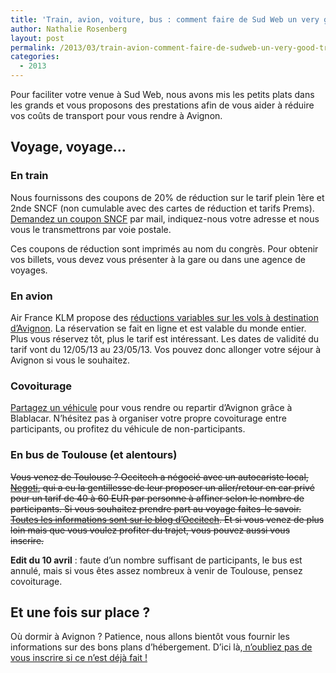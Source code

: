 ```yaml
---
title: 'Train, avion, voiture, bus : comment faire de Sud Web un very good trip'
author: Nathalie Rosenberg
layout: post
permalink: /2013/03/train-avion-comment-faire-de-sudweb-un-very-good-trip/
categories:
  - 2013
---
```

Pour faciliter votre venue à Sud Web, nous avons mis les petits plats dans les grands et vous proposons des prestations afin de vous aider à réduire vos coûts de transport pour vous rendre à Avignon.

## Voyage, voyage&#8230;

### En train

Nous fournissons des coupons de 20% de réduction sur le tarif plein 1ère et 2nde SNCF (non cumulable avec des cartes de réduction et tarifs Prems). [Demandez un coupon SNCF][1] par mail, indiquez-nous votre adresse et nous vous le transmettrons par voie postale.

Ces coupons de réduction sont imprimés au nom du congrès. Pour obtenir vos billets, vous devez vous présenter à la gare ou dans une agence de voyages.

### En avion

Air France KLM propose des [réductions variables sur les vols à destination d&rsquo;Avignon][2]. La réservation se fait en ligne et est valable du monde entier. Plus vous réservez tôt, plus le tarif est intéressant. Les dates de validité du tarif vont du 12/05/13 au 23/05/13. Vos pouvez donc allonger votre séjour à Avignon si vous le souhaitez.

### Covoiturage

[Partagez un véhicule][3] pour vous rendre ou repartir d&rsquo;Avignon grâce à Blablacar. N&rsquo;hésitez pas à organiser votre propre covoiturage entre participants, ou profitez du véhicule de non-participants.

### En bus de Toulouse (et alentours)

<del>Vous venez de Toulouse ? Occitech a négocié avec un autocariste local, <a href="http://www.negoti.fr/">Negoti</a>, qui a eu la gentillesse de leur proposer un aller/retour en car privé pour un tarif de 40 à 60 EUR par personne à affiner selon le nombre de participants. Si vous souhaitez prendre part au voyage faites-le savoir. <a href="http://blog.occi-tech.com/2013/01/un-car-de-toulousains-vers-sudweb-2013/">Toutes les informations sont sur le blog d&rsquo;Occitech</a>. Et si vous venez de plus loin mais que vous voulez profiter du trajet, vous pouvez aussi vous inscrire.</del>

**Edit du 10 avril** : faute d&rsquo;un nombre suffisant de participants, le bus est annulé, mais si vous êtes assez nombreux à venir de Toulouse, pensez covoiturage.

## Et une fois sur place ?

Où dormir à Avignon ? Patience, nous allons bientôt vous fournir les informations sur des bons plans d&rsquo;hébergement. D&rsquo;ici là,<a title="Inscrivez-vous à Sudweb" href="http://sudweb.fr/2013/#inscription" target="_blank"> n&rsquo;oubliez pas de vous inscrire si ce n&rsquo;est déjà fait !</a>

&nbsp;

 [1]: mailto:contact@sudweb.fr?subject=Demande%20de%20bon%20de%20r%C3%A9duction%20SNCF
 [2]: http://www.airfrance.fr/FR/fr/local/www_airfranceklm-globalmeetings_com.htm?eid=18274AF
 [3]: http://agenda.covoiturage.fr//conference/11217-sud-web-2013